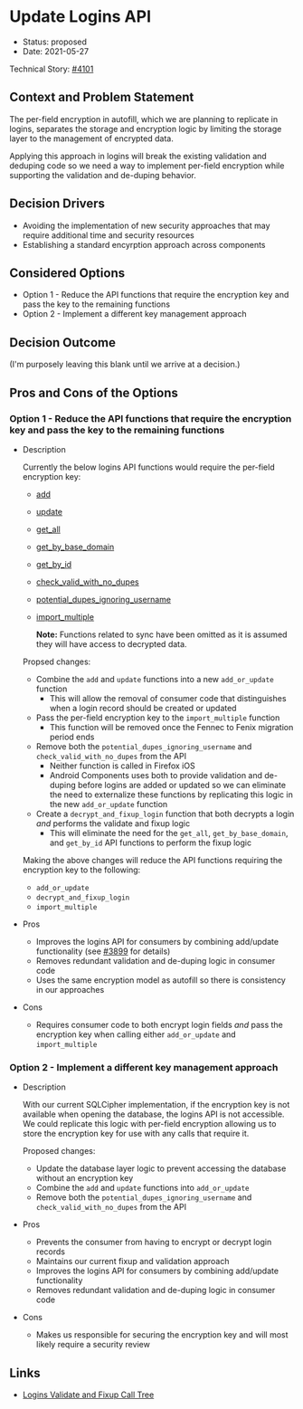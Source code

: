 # Update Logins API

* Status: proposed
* Date: 2021-05-27

Technical Story: [#4101](https://github.com/mozilla/application-services/issues/4101)

## Context and Problem Statement

The per-field encryption in autofill, which we are planning to replicate in logins, separates the storage and encryption logic by limiting the storage layer to the management of encrypted data.

Applying this approach in logins will break the existing validation and deduping code so we need a way to implement per-field encryption while supporting the validation and de-duping behavior.


## Decision Drivers

* Avoiding the implementation of new security approaches that may require additional time and security resources
* Establishing a standard encyrption approach across components


## Considered Options

* Option 1 - Reduce the API functions that require the encryption key and pass the key to the remaining functions
* Option 2 - Implement a different key management approach


## Decision Outcome

(I'm purposely leaving this blank until we arrive at a decision.)


## Pros and Cons of the Options

### Option 1 - Reduce the API functions that require the encryption key and pass the key to the remaining functions

* Description

  Currently the below logins API functions would require the per-field encryption key:
    - [add](https://github.com/mozilla/application-services/blob/1248a352cb2701b92395f2783bee8a88d18de455/components/logins/src/db.rs#L362)
    - [update](https://github.com/mozilla/application-services/blob/1248a352cb2701b92395f2783bee8a88d18de455/components/logins/src/db.rs#L611)
    - [get_all](https://github.com/mozilla/application-services/blob/1248a352cb2701b92395f2783bee8a88d18de455/components/logins/src/db.rs#L273)
    - [get_by_base_domain](https://github.com/mozilla/application-services/blob/1248a352cb2701b92395f2783bee8a88d18de455/components/logins/src/db.rs#L279)
    - [get_by_id](https://github.com/mozilla/application-services/blob/1248a352cb2701b92395f2783bee8a88d18de455/components/logins/src/db.rs#L330)
    - [check_valid_with_no_dupes](https://github.com/mozilla/application-services/blob/1248a352cb2701b92395f2783bee8a88d18de455/components/logins/src/db.rs#L663)
    - [potential_dupes_ignoring_username](https://github.com/mozilla/application-services/blob/1248a352cb2701b92395f2783bee8a88d18de455/components/logins/src/db.rs#L721)
    - [import_multiple](https://github.com/mozilla/application-services/blob/1248a352cb2701b92395f2783bee8a88d18de455/components/logins/src/db.rs#L455)

      **Note:** Functions related to sync have been omitted as it is assumed they will have access to decrypted data.

  Propsed changes:
    - Combine the `add` and `update` functions into a new `add_or_update` function
      - This will allow the removal of consumer code that distinguishes when a login record should be created or updated
    - Pass the per-field encryption key to the `import_multiple` function
      - This function will be removed once the Fennec to Fenix migration period ends
    - Remove both the `potential_dupes_ignoring_username` and `check_valid_with_no_dupes` from the API
      - Neither function is called in Firefox iOS
      - Android Components uses both to provide validation and de-duping before logins are added or updated so we can eliminate the need to externalize these functions by replicating this logic in the new `add_or_update` function
    - Create a `decrypt_and_fixup_login` function that both decrypts a login _and_ performs the validate and fixup logic
      - This will eliminate the need for the `get_all`, `get_by_base_domain`, and `get_by_id` API functions to perform the fixup logic

    Making the above changes will reduce the API functions requiring the encryption key to the following:
    - `add_or_update`
    - `decrypt_and_fixup_login`
    - `import_multiple`

* Pros
  * Improves the logins API for consumers by combining add/update functionality (see [#3899](https://github.com/mozilla/application-services/issues/3899) for details)
  * Removes redundant validation and de-duping logic in consumer code
  * Uses the same encryption model as autofill so there is consistency in our approaches
* Cons
  * Requires consumer code to both encrypt login fields _and_ pass the encryption key when calling either `add_or_update` and `import_multiple`


### Option 2 - Implement a different key management approach

* Description

  With our current SQLCipher implementation, if the encryption key is not available when opening the database, the logins API is not accessible. We could replicate this logic with per-field encryption allowing us to store the encryption key for use with any calls that require it.

  Proposed changes:
  - Update the database layer logic to prevent accessing the database without an encryption key
  - Combine the `add` and `update` functions into `add_or_update`
  - Remove both the `potential_dupes_ignoring_username` and `check_valid_with_no_dupes` from the API

* Pros
  * Prevents the consumer from having to encrypt or decrypt login records
  * Maintains our current fixup and validation approach
  * Improves the logins API for consumers by combining add/update functionality
  * Removes redundant validation and de-duping logic in consumer code
* Cons
  * Makes us responsible for securing the encryption key and will most likely require a security review

## Links

* [Logins Validate and Fixup Call Tree](https://docs.google.com/drawings/d/1GZExe9lNpNDCoywpmg4RxHHNoqyaQ2CapbUyoM3K-KQ/edit?usp=sharing)